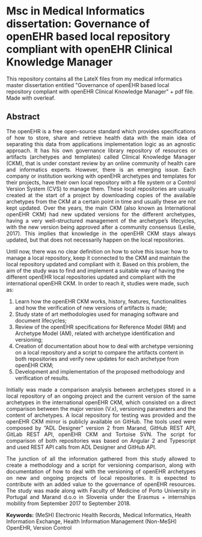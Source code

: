 # Msc in Medical Informatics dissertation: Governance of openEHR based local repository compliant with openEHR Clinical Knowledge Manager

This repository contains all the LateX files from my medical informatics master dissertation entitled "Governance of openEHR based local repository compliant with openEHR Clinical Knowledge Manager" + pdf file. Made with overleaf.


## Abstract

<p align="justify">The openEHR is a free open-source standard which provides specifications of how to store, share
and retrieve health data with the main idea of separating this data from applications implementation
logic as an agnostic approach. It has his own governance library repository of resources or artifacts
(archetypes and templates) called Clinical Knowledge Manager (CKM), that is under constant review by
an online community of health care and informatics experts. However, there is an emerging issue. Each
company or institution working with openEHR archetypes and templates for their projects, have their
own local repository with a file system or a Control Version System (CVS) to manage them. These local
repositories are usually created at the start of a project by downloading copies of the available archetypes
from the CKM at a certain point in time and usually these are not kept updated. Over the years, the
main CKM (also known as International openEHR CKM) had new updated versions for the different
archetypes, having a very well-structured management of the archetype’s lifecycles, with the new version
being approved after a community consensus (Leslie, 2017). This implies that knowledge in the openEHR
CKM stays always updated, but that does not necessarily happen on the local repositories.

Until now, there was no clear definition on how to solve this issue: how to manage a local repository,
keep it connected to the CKM and maintain the local repository updated and compliant with it. Based
on this problem, the aim of the study was to find and implement a suitable way of having the different
openEHR local repositories updated and compliant with the international openEHR CKM. In order to
reach it, studies were made, such as:<p>

1. Learn how the openEHR CKM works, history, features, functionalities and how the verification of
new versions of artifacts is made;
2. Study state of art methodologies used for managing software and document lifecycles;
3. Review of the openEHR specifications for Reference Model (RM) and Archetype Model (AM),
related with archetype identification and versioning;
4. Creation of documentation about how to deal with archetype versioning on a local repository and
a script to compare the artifacts content in both repositories and verify new updates for each
archetype from openEHR CKM;
5. Development and implementation of the proposed methodology and verification of results.

<p align="justify">Initially was made a comparison analysis between archetypes stored in a local repository of an ongoing
project and the current version of the same archetypes in the international openEHR CKM, which
consisted on a direct comparison between the major version (V.x), versioning parameters and the content
of archetypes. A local repository for testing was provided and the openEHR CKM mirror is publicly
available on GitHub. The tools used were composed by ”ADL Designer” version 2 from Marand, GitHub 
REST API, GitLab REST API, openEHR CKM and Tortoise SVN. The script for comparison of both
repositories was based on Angular 2 and Typescript and used REST API calls from ADL Designer and
GitHub API.<p>
  
<p align="justify">The junction of all the information gathered from this study allowed to create a methodology and
a script for versioning comparison, along with documentation of how to deal with the versioning of
openEHR archetypes on new and ongoing projects of local repositories. It is expected to contribute with
an added value to the governance of openEHR resources. The study was made along with Faculty of
Medicine of Porto University in Portugal and Marand d.o.o in Slovenia under the Erasmus + internships
mobility from September 2017 to September 2018.

**Keywords:** (MeSH) Electronic Health Records, Medical Informatics, Health Information Exchange,
Health Information Management (Non-MeSH) OpenEHR, Version Control
<p>
